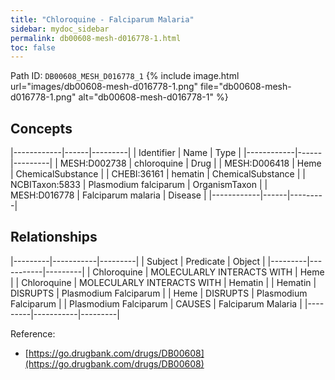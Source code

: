 ```yaml
---
title: "Chloroquine - Falciparum Malaria"
sidebar: mydoc_sidebar
permalink: db00608-mesh-d016778-1.html
toc: false 
---
```



Path ID: `DB00608_MESH_D016778_1`
{% include image.html url="images/db00608-mesh-d016778-1.png" file="db00608-mesh-d016778-1.png" alt="db00608-mesh-d016778-1" %}

## Concepts

|------------|------|---------|
| Identifier | Name | Type    |
|------------|------|---------|
| MESH:D002738 | chloroquine | Drug |
| MESH:D006418 | Heme | ChemicalSubstance |
| CHEBI:36161 | hematin | ChemicalSubstance |
| NCBITaxon:5833 | Plasmodium falciparum | OrganismTaxon |
| MESH:D016778 | Falciparum malaria | Disease |
|------------|------|---------|

## Relationships

|---------|-----------|---------|
| Subject | Predicate | Object  |
|---------|-----------|---------|
| Chloroquine | MOLECULARLY INTERACTS WITH | Heme |
| Chloroquine | MOLECULARLY INTERACTS WITH | Hematin |
| Hematin | DISRUPTS | Plasmodium Falciparum |
| Heme | DISRUPTS | Plasmodium Falciparum |
| Plasmodium Falciparum | CAUSES | Falciparum Malaria |
|---------|-----------|---------|

Reference: 
  - [https://go.drugbank.com/drugs/DB00608](https://go.drugbank.com/drugs/DB00608)
